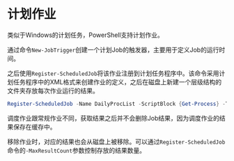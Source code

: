 # 计划作业

类似于Windows的计划任务，PowerShell支持计划作业。

通过命令`New-JobTrigger`创建一个计划Job的触发器，主要用于定义Job的运行时间。

之后使用`Register-ScheduledJob`将该作业注册到计划任务程序中。该命令采用计划任务程序中的XML格式来创建作业的定义，之后在磁盘上新建一个层级结构的文件夹存放每次作业运行的结果。

```powershell
Register-ScheduledJob -Name DailyProcList -ScriptBlock {Get-Process} -Trigger (New-JobTrigger -Daily -At 2am) -ScheduledJobOption (New-ScheduledJobOption -WakeToRun -RunElevated)
```

调度作业跟常规作业不同，获取结果之后并不会删除Job结果，因为调度作业的结果保存在缓存中。

移除作业时，对应的结果也会从磁盘上被移除。可以通过`Register-ScheduledJob`命令的`-MaxResultCount`参数控制存放的结果数量。
